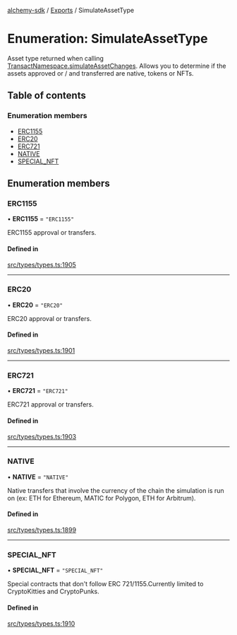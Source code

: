 [alchemy-sdk](../README.md) / [Exports](../modules.md) / SimulateAssetType

# Enumeration: SimulateAssetType

Asset type returned when calling [TransactNamespace.simulateAssetChanges](../classes/TransactNamespace.md#simulateassetchanges).
Allows you to determine if the assets approved or / and transferred are
native, tokens or NFTs.

## Table of contents

### Enumeration members

- [ERC1155](SimulateAssetType.md#erc1155)
- [ERC20](SimulateAssetType.md#erc20)
- [ERC721](SimulateAssetType.md#erc721)
- [NATIVE](SimulateAssetType.md#native)
- [SPECIAL\_NFT](SimulateAssetType.md#special_nft)

## Enumeration members

### ERC1155

• **ERC1155** = `"ERC1155"`

ERC1155 approval or transfers.

#### Defined in

[src/types/types.ts:1905](https://github.com/alchemyplatform/alchemy-sdk-js/blob/432c999/src/types/types.ts#L1905)

___

### ERC20

• **ERC20** = `"ERC20"`

ERC20 approval or transfers.

#### Defined in

[src/types/types.ts:1901](https://github.com/alchemyplatform/alchemy-sdk-js/blob/432c999/src/types/types.ts#L1901)

___

### ERC721

• **ERC721** = `"ERC721"`

ERC721 approval or transfers.

#### Defined in

[src/types/types.ts:1903](https://github.com/alchemyplatform/alchemy-sdk-js/blob/432c999/src/types/types.ts#L1903)

___

### NATIVE

• **NATIVE** = `"NATIVE"`

Native transfers that involve the currency of the chain the simulation is
run on (ex: ETH for Ethereum, MATIC for Polygon, ETH for Arbitrum).

#### Defined in

[src/types/types.ts:1899](https://github.com/alchemyplatform/alchemy-sdk-js/blob/432c999/src/types/types.ts#L1899)

___

### SPECIAL\_NFT

• **SPECIAL\_NFT** = `"SPECIAL_NFT"`

Special contracts that don't follow ERC 721/1155.Currently limited to
CryptoKitties and CryptoPunks.

#### Defined in

[src/types/types.ts:1910](https://github.com/alchemyplatform/alchemy-sdk-js/blob/432c999/src/types/types.ts#L1910)
